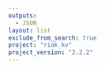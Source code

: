 ```yaml
---
outputs:
  - JSON
layout: list
exclude_from_search: true
project: "riak_kv"
project_version: "2.2.2"
---
```



